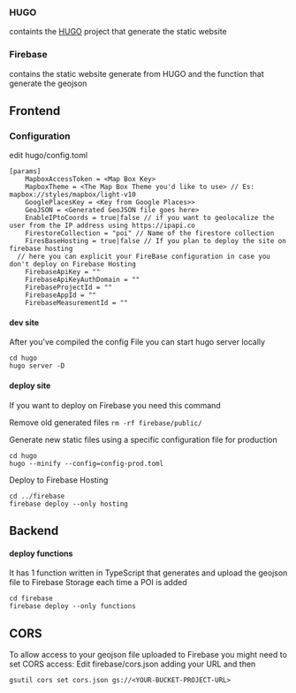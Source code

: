 ### HUGO

containts the [HUGO](https://gohugo.io/) project that generate the static website

### Firebase

contains the static website generate from HUGO and the function that generate the geojson


## Frontend

### Configuration

edit hugo/config.toml

```
[params]
    MapboxAccessToken = <Map Box Key>
    MapboxTheme = <The Map Box Theme you'd like to use> // Es: mapbox://styles/mapbox/light-v10
    GooglePlacesKey = <Key from Google Places>>
    GeoJSON = <Generated GeoJSON file goes here>
    EnableIPtoCoords = true|false // if you want to geolocalize the user from the IP address using https://ipapi.co
    FirestoreCollection = "poi" // Name of the firestore collection
    FiresBaseHosting = true|false // If you plan to deploy the site on firebase hosting
  // here you can explicit your FireBase configuration in case you don't deploy on Firebase Hosting
    FirebaseApiKey = ""
    FirebaseApiKeyAuthDomain = ""
    FirebaseProjectId = ""
    FirebaseAppId = ""
    FirebaseMeasurementId = ""
```


#### dev site

After you've compiled the config File you can start hugo server locally

```
cd hugo
hugo server -D
```

#### deploy site

If you want to deploy on Firebase you need this command

Remove old generated files
`rm -rf firebase/public/`

Generate new static files using a specific configuration file for production

```
cd hugo
hugo --minify --config=config-prod.toml
```

Deploy to Firebase Hosting

```
cd ../firebase
firebase deploy --only hosting
```


## Backend

#### deploy functions

It has 1 function written in TypeScript that generates and upload the geojson file to Firebase Storage each time a POI is added

```
cd firebase
firebase deploy --only functions
```

## CORS

To allow access to your geojson file uploaded to Firebase you might need to set CORS access:
Edit firebase/cors.json adding your URL and then

`gsutil cors set cors.json gs://<YOUR-BUCKET-PROJECT-URL>`
